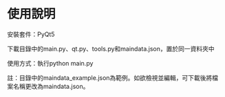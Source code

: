 # 使用說明

安裝套件：PyQt5

下載目錄中的main.py、qt.py、tools.py和maindata.json，置於同一資料夾中

使用方式：執行python main.py

註：目錄中的maindata_example.json為範例。如欲檢視並編輯，可下載後將檔案名稱更改為maindata.json。